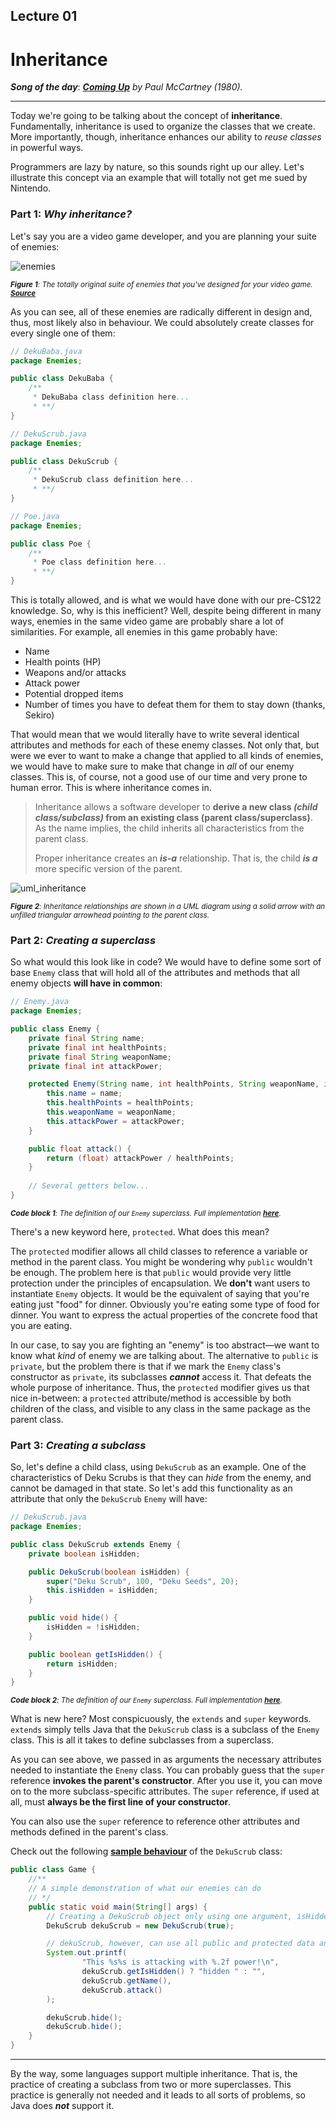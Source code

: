 ## Lecture 01

# Inheritance

***Song of the day***: _[**Coming Up**](https://youtu.be/g5nzLQ63c9E) by Paul McCartney (1980)._

---

Today we're going to be talking about the concept of **inheritance**. Fundamentally, inheritance is used to organize 
the classes that we create. More importantly, though, inheritance enhances our ability to _reuse classes_ in powerful 
ways.

Programmers are lazy by nature, so this sounds right up our alley. Let's illustrate this concept via an example that
will totally not get me sued by Nintendo.

### Part 1: _Why inheritance?_

Let's say you are a video game developer, and you are planning your suite of enemies:

![enemies](assets/enemies.jpg)

<sub>_**Figure 1**: The totally original suite of enemies that you've designed for your video game. 
[**Source**](https://twitter.com/VGArtAndTidbits/status/921422498872348672?s=20)_ </sub>

As you can see, all of these enemies are radically different in design and, thus, most likely also in behaviour. We 
could absolutely create classes for every single one of them:

```java
// DekuBaba.java
package Enemies;

public class DekuBaba {
    /**
     * DekuBaba class definition here...
     * **/
}
```

```java
// DekuScrub.java
package Enemies;

public class DekuScrub {
    /**
     * DekuScrub class definition here...
     * **/
}
```

```java
// Poe.java
package Enemies;

public class Poe {
    /**
     * Poe class definition here...
     * **/
}
```

This is totally allowed, and is what we would have done with our pre-CS122 knowledge. So, why is this inefficient? Well,
despite being different in many ways, enemies in the same video game are probably share a lot of similarities. For
example, all enemies in this game probably have:

- Name
- Health points (HP)
- Weapons and/or attacks
- Attack power
- Potential dropped items
- Number of times you have to defeat them for them to stay down (thanks, Sekiro)

That would mean that we would literally have to write several identical attributes and methods for each of these enemy
classes. Not only that, but were we ever to want to make a change that applied to all kinds of enemies, we would have to
make sure to make that change in *all* of our enemy classes. This is, of course, not a good use of our time and very 
prone to human error. This is where inheritance comes in.

> Inheritance allows a software developer to **derive a new class _(child class/subclass)_ from an existing class 
> (parent class/superclass)**.
> As the name implies, the child inherits all characteristics from the parent class.
> 
> Proper inheritance creates an ***is-a*** relationship. That is, the child ***is a*** more specific version of the 
> parent.

![uml_inheritance](assets/uml_inheritance.png)

<sub>_**Figure 2**: Inheritance relationships are shown in a UML diagram using a solid arrow with an unfilled triangular
arrowhead pointing to the parent class._</sub>

### Part 2: _Creating a superclass_

So what would this look like in code? We would have to define some sort of base `Enemy` class that will hold all of the
attributes and methods that all enemy objects **will have in common**:

```java
// Enemy.java
package Enemies;

public class Enemy {
    private final String name;
    private final int healthPoints;
    private final String weaponName;
    private final int attackPower;

    protected Enemy(String name, int healthPoints, String weaponName, int attackPower) {
        this.name = name;
        this.healthPoints = healthPoints;
        this.weaponName = weaponName;
        this.attackPower = attackPower;
    }

    public float attack() {
        return (float) attackPower / healthPoints;
    }
    
    // Several getters below...
}
```

<sub>_**Code block 1**: The definition of our `Enemy` superclass. Full implementation 
[**here**](src/Enemies/Enemy.java)._</sub>

There's a new keyword here, `protected`. What does this mean?

The `protected` modifier allows all child classes to reference a variable or method in the parent class. You might be 
wondering why `public` wouldn't be enough. The problem here is that `public` would provide very little protection under 
the principles of encapsulation. We **don't** want users to instantiate `Enemy` objects. It would be the equivalent of 
saying that you're eating just "food" for dinner. Obviously you're eating some type of food for dinner. You want to 
express the actual properties of the concrete food that you are eating.

In our case, to say you are fighting an "enemy" is too abstract—we want to know what _kind_ of enemy we are talking 
about. The alternative to `public` is `private`, but the problem there is that if we mark the `Enemy` class's 
constructor as `private`, its subclasses ***cannot*** access it. That defeats the whole purpose of inheritance. Thus,
the `protected` modifier gives us that nice in-between: a `protected` attribute/method is accessible by both children of
the class, and visible to any class in the same package as the parent class.

### Part 3: _Creating a subclass_

So, let's define a child class, using `DekuScrub` as an example. One of the characteristics of Deku Scrubs is that they
can *hide* from the enemy, and cannot be damaged in that state. So let's add this functionality as an attribute that
only the `DekuScrub` `Enemy` will have:

```java
// DekuScrub.java
package Enemies;

public class DekuScrub extends Enemy {
    private boolean isHidden;

    public DekuScrub(boolean isHidden) {
        super("Deku Scrub", 100, "Deku Seeds", 20);
        this.isHidden = isHidden;
    }

    public void hide() {
        isHidden = !isHidden;
    }

    public boolean getIsHidden() {
        return isHidden;
    }
}
```

<sub>_**Code block 2**: The definition of our `Enemy` superclass. Full implementation
[**here**](src/Enemies/DekuScrub.java)._</sub>


What is new here? Most conspicuously, the `extends` and `super` keywords. `extends` simply tells Java that the 
`DekuScrub` class is a subclass of the `Enemy` class. This is all it takes to define subclasses from a superclass.

As you can see above, we passed in as arguments the necessary attributes needed to instantiate the `Enemy` class. You 
can probably guess that the `super` reference **invokes the parent's constructor**. After you use it, you can move on to
the more subclass-specific attributes. The `super` reference, if used at all, must **always be the first line of your
constructor**.

You can also use the `super` reference to reference other attributes and methods defined in the parent's class.

Check out the following [**sample behaviour**](src/Game.java) of the `DekuScrub` class:

```java
public class Game {
    //**
    // A simple demonstration of what our enemies can do
    // */
    public static void main(String[] args) {
        // Creating a DekuScrub object only using one argument, isHidden
        DekuScrub dekuScrub = new DekuScrub(true);

        // dekuScrub, however, can use all public and protected data and methods defined in the Enemy class
        System.out.printf(
                "This %s%s is attacking with %.2f power!\n",
                dekuScrub.getIsHidden() ? "hidden " : "",
                dekuScrub.getName(),
                dekuScrub.attack()
        );

        dekuScrub.hide();
        dekuScrub.hide();
    }
}
```

---

By the way, some languages support multiple inheritance. That is, the practice of creating a subclass from two or more
superclasses. This practice is generally not needed and it leads to all sorts of problems, so Java does ***not*** 
support it.